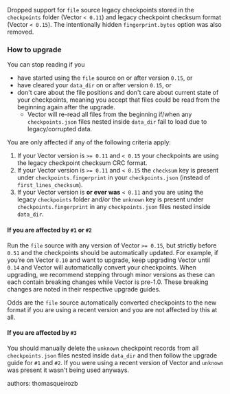 Dropped support for `file` source legacy checkpoints stored in the `checkpoints` folder (Vector `< 0.11`) and
legacy checkpoint checksum format (Vector `< 0.15`). The intentionally hidden
`fingerprint.bytes` option was also removed.

### How to upgrade

You can stop reading if you

* have started using the `file` source on or after version `0.15`, or
* have cleared your `data_dir` on or after version `0.15`, or
* don't care about the file positions and don't care about current state of your checkpoints,
meaning you accept that files could be read from the beginning again after the upgrade.
  * Vector will re-read all files from the beginning if/when any `checkpoints.json` files nested inside `data_dir` fail to load due to legacy/corrupted data.

You are only affected if any of the following criteria apply:

1. If your Vector version is `>= 0.11` and `< 0.15` your checkpoints are using the legacy checkpoint checksum CRC format.
2. If your Vector version is `>= 0.11` and `< 0.15` the `checksum` key is present under `checkpoints.fingerprint` in your `checkpoints.json` (instead of `first_lines_checksum`).
3. If your Vector version is **or ever was** `< 0.11` and you are using the legacy `checkpoints` folder and/or the `unknown` key is present under `checkpoints.fingerprint` in any `checkpoints.json` files nested inside `data_dir`.

#### If you are affected by `#1` or `#2`

Run the `file` source with any version of Vector `>= 0.15`, but strictly before `0.51` and the checkpoints should be automatically updated.
For example, if you’re on Vector `0.10` and want to upgrade, keep upgrading Vector until `0.14` and Vector will automatically convert your checkpoints.
When upgrading, we recommend stepping through minor versions as these can each contain breaking changes while Vector is pre-1.0. These breaking changes are noted in their respective upgrade guides.

Odds are the `file` source automatically converted checkpoints to the new format if you are using a recent version and you are not affected by this at all.


#### If you are affected by `#3`

You should manually delete the `unknown` checkpoint records from all `checkpoints.json` files nested inside `data_dir`
and then follow the upgrade guide for `#1` and `#2`. If you were using a recent version of Vector and `unknown`
was present it wasn't being used anyways.

authors: thomasqueirozb
